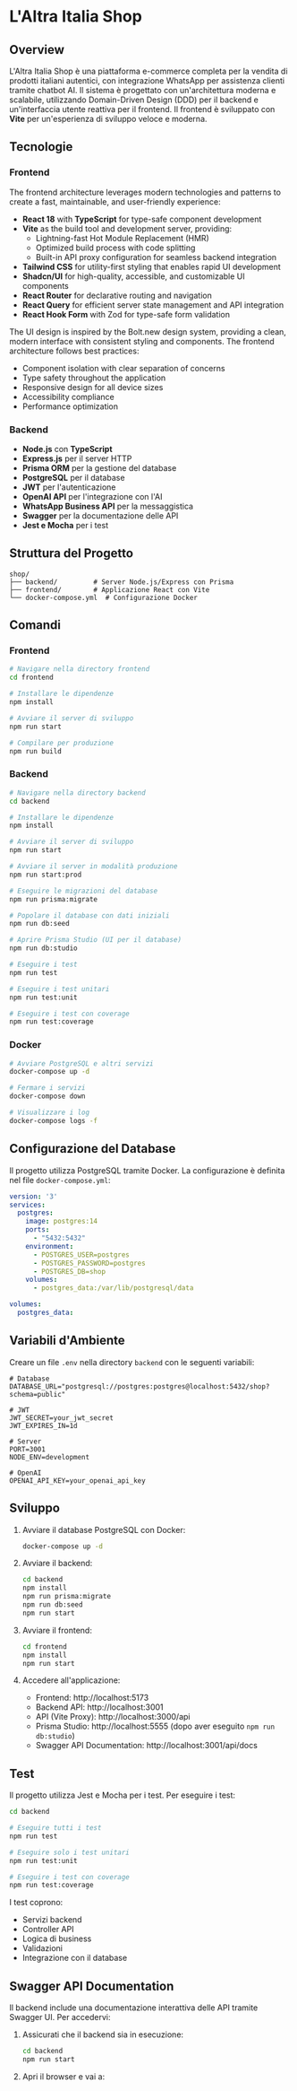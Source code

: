 # L'Altra Italia Shop

## Overview

L'Altra Italia Shop è una piattaforma e-commerce completa per la vendita di prodotti italiani autentici, con integrazione WhatsApp per assistenza clienti tramite chatbot AI. Il sistema è progettato con un'architettura moderna e scalabile, utilizzando Domain-Driven Design (DDD) per il backend e un'interfaccia utente reattiva per il frontend. Il frontend è sviluppato con **Vite** per un'esperienza di sviluppo veloce e moderna.

## Tecnologie

### Frontend

The frontend architecture leverages modern technologies and patterns to create a fast, maintainable, and user-friendly experience:

- **React 18** with **TypeScript** for type-safe component development
- **Vite** as the build tool and development server, providing:
  - Lightning-fast Hot Module Replacement (HMR)
  - Optimized build process with code splitting
  - Built-in API proxy configuration for seamless backend integration
- **Tailwind CSS** for utility-first styling that enables rapid UI development
- **Shadcn/UI** for high-quality, accessible, and customizable UI components
- **React Router** for declarative routing and navigation
- **React Query** for efficient server state management and API integration
- **React Hook Form** with Zod for type-safe form validation

The UI design is inspired by the Bolt.new design system, providing a clean, modern interface with consistent styling and components. The frontend architecture follows best practices:

- Component isolation with clear separation of concerns
- Type safety throughout the application
- Responsive design for all device sizes
- Accessibility compliance
- Performance optimization

### Backend
- **Node.js** con **TypeScript**
- **Express.js** per il server HTTP
- **Prisma ORM** per la gestione del database
- **PostgreSQL** per il database
- **JWT** per l'autenticazione
- **OpenAI API** per l'integrazione con l'AI
- **WhatsApp Business API** per la messaggistica
- **Swagger** per la documentazione delle API
- **Jest e Mocha** per i test

## Struttura del Progetto

```
shop/
├── backend/         # Server Node.js/Express con Prisma
├── frontend/        # Applicazione React con Vite
└── docker-compose.yml  # Configurazione Docker
```

## Comandi

### Frontend

```bash
# Navigare nella directory frontend
cd frontend

# Installare le dipendenze
npm install

# Avviare il server di sviluppo
npm run start

# Compilare per produzione
npm run build
```

### Backend

```bash
# Navigare nella directory backend
cd backend

# Installare le dipendenze
npm install

# Avviare il server di sviluppo
npm run start

# Avviare il server in modalità produzione
npm run start:prod

# Eseguire le migrazioni del database
npm run prisma:migrate

# Popolare il database con dati iniziali
npm run db:seed

# Aprire Prisma Studio (UI per il database)
npm run db:studio

# Eseguire i test
npm run test

# Eseguire i test unitari
npm run test:unit

# Eseguire i test con coverage
npm run test:coverage
```

### Docker

```bash
# Avviare PostgreSQL e altri servizi
docker-compose up -d

# Fermare i servizi
docker-compose down

# Visualizzare i log
docker-compose logs -f
```

## Configurazione del Database

Il progetto utilizza PostgreSQL tramite Docker. La configurazione è definita nel file `docker-compose.yml`:

```yaml
version: '3'
services:
  postgres:
    image: postgres:14
    ports:
      - "5432:5432"
    environment:
      - POSTGRES_USER=postgres
      - POSTGRES_PASSWORD=postgres
      - POSTGRES_DB=shop
    volumes:
      - postgres_data:/var/lib/postgresql/data

volumes:
  postgres_data:
```

## Variabili d'Ambiente

Creare un file `.env` nella directory `backend` con le seguenti variabili:

```
# Database
DATABASE_URL="postgresql://postgres:postgres@localhost:5432/shop?schema=public"

# JWT
JWT_SECRET=your_jwt_secret
JWT_EXPIRES_IN=1d

# Server
PORT=3001
NODE_ENV=development

# OpenAI
OPENAI_API_KEY=your_openai_api_key
```

## Sviluppo

1. Avviare il database PostgreSQL con Docker:
   ```bash
   docker-compose up -d
   ```

2. Avviare il backend:
   ```bash
   cd backend
   npm install
   npm run prisma:migrate
   npm run db:seed
   npm run start
   ```

3. Avviare il frontend:
   ```bash
   cd frontend
   npm install
   npm run start
   ```

4. Accedere all'applicazione:
   - Frontend: http://localhost:5173
   - Backend API: http://localhost:3001
   - API (Vite Proxy): http://localhost:3000/api
   - Prisma Studio: http://localhost:5555 (dopo aver eseguito `npm run db:studio`)
   - Swagger API Documentation: http://localhost:3001/api/docs

## Test

Il progetto utilizza Jest e Mocha per i test. Per eseguire i test:

```bash
cd backend

# Eseguire tutti i test
npm run test

# Eseguire solo i test unitari
npm run test:unit

# Eseguire i test con coverage
npm run test:coverage
```

I test coprono:
- Servizi backend
- Controller API
- Logica di business
- Validazioni
- Integrazione con il database

## Swagger API Documentation

Il backend include una documentazione interattiva delle API tramite Swagger UI. Per accedervi:

1. Assicurati che il backend sia in esecuzione:
   ```bash
   cd backend
   npm run start
   ```

2. Apri il browser e vai a:
   ```